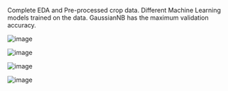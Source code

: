 Complete EDA and Pre-processed crop data. Different Machine Learning models trained on the data. GaussianNB has the maximum validation accuracy.

 ![image](https://github.com/user-attachments/assets/623b19dd-b2d9-4ba8-aadf-6a17a3e918bf)

![image](https://github.com/user-attachments/assets/f4b85b7a-3469-476f-aa4f-596be7f1142b)

![image](https://github.com/user-attachments/assets/6464ca37-7668-4047-84c1-589d0130026f)

![image](https://github.com/user-attachments/assets/85dfc735-6e16-4e19-9222-d01a26d3fbb0)
